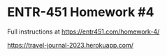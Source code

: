 # ENTR-451 Homework #4

Full instructions at https://entr451.com/homework-4/

https://travel-journal-2023.herokuapp.com/
